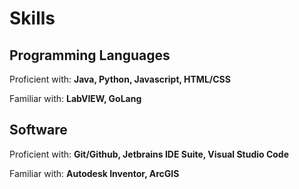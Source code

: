 # Skills

## Programming Languages
Proficient with:
__Java, Python, Javascript, HTML/CSS__

Familiar with:
__LabVIEW, GoLang__

## Software
Proficient with:
__Git/Github, Jetbrains IDE Suite, Visual Studio Code__

Familiar with:
__Autodesk Inventor, ArcGIS__